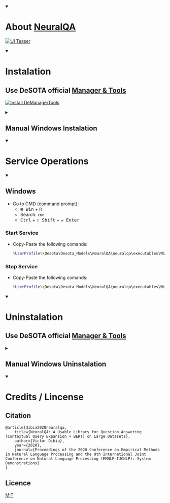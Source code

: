 <details open>
    <summary><h1>About <a href="https://github.com/victordibia/neuralqa">NeuralQA</a></h1></summary>

[![UI Teaser](https://raw.githubusercontent.com/victordibia/neuralqa/master/docs/images/manual.jpg)](https://github.com/victordibia/neuralqa/blob/master/README.md)

</details>

<details open>
    <summary><h1>Instalation</h1></summary>

## Use DeSOTA official [Manager & Tools](https://github.com/DeSOTAai/DeManagerTools#instalation)

[![Install DeManagerTools](https://img.shields.io/static/v1?label=Desota%20-%20Manager%20Tools&message=Install&color=blue&logo=windows)](https://github.com/DeSOTAai/DeManagerTools/releases/download/v0.0.2/dmt_installer-v0.0.2-win64.zip)

<!--
TODO
[![Install DeManagerTools](https://img.shields.io/static/v1?label=Desota%20-%20Manager%20Tools&message=Install&color=blue&logo=windows)](https://desota.net/assistant/download.php?file=demanagertools&system=win)
-->

<details>
    <summary><h2>Manual Windows Instalation</h2></summary>

* Go to CMD as Administrator (command prompt):
    * <kbd>⊞ Win</kbd> + <kbd>R</kbd>
    * Search: `cmd` 
    * <kbd>Ctrl</kbd> + <kbd>⇧ Shift</kbd> + <kbd>↵ Enter</kbd>

* Copy-Paste the following comands: 
    ```cmd
    powershell -command "Invoke-WebRequest -Uri https://raw.githubusercontent.com/franciscomvargas/neuralqa/master/neuralqa/executables/Windows/neuralqa.install.bat -OutFile ~\neuralqa_installer.bat"
    %UserProfile%\neuralqa_installer.bat && del %UserProfile%\neuralqa_installer.bat

    ```
    * Installer Optional `Arguments`

        <table>
            <thead>
                <tr>
                    <th>arg</th>
                    <th>Description</th>
                </tr>
            </thead>
            <tbody>
                <tr>
                    <td rowspan=3>/reinstall</td>
                    <td>Overwrite project when re-installing</td>
                </tr>
                <tr>
                    <td>Delete project service when re-installing</td>
                </tr>
                <tr>
                    <td>Install without requiring user interaction</td>
                </tr>
                <tr>
                    <td>/startmodel</td>
                    <td>Start project service on instalation</td>
                </tr>
            </tbody>
        </table>
        
        ```cmd
        powershell -command "Invoke-WebRequest -Uri https://raw.githubusercontent.com/franciscomvargas/neuralqa/master/neuralqa/executables/Windows/neuralqa.install.bat -OutFile ~\neuralqa_installer.bat"
        %UserProfile%\neuralqa_installer.bat /reinstall /startmodel && del %UserProfile%\neuralqa_installer.bat

        ```
    
    
</details>
</details>

<details open>
    <summary><h1>Service Operations</h1></summary>

<details open>
    <summary><h2>Windows</h2></summary>

* Go to CMD (command prompt):
  * <kbd>⊞ Win</kbd> + <kbd>R</kbd>
  * Search: `cmd` 
  * <kbd>Ctrl</kbd> + <kbd>⇧ Shift</kbd> + <kbd>↵ Enter</kbd>

### Start Service
* Copy-Paste the following comands: 
    ```cmd
    %UserProfile%\Desota\Desota_Models\NeuralQA\neuralqa\executables\Windows\neuralqa.start.bat

    ```
### Stop Service
* Copy-Paste the following comands: 
    ```cmd
    %UserProfile%\Desota\Desota_Models\NeuralQA\neuralqa\executables\Windows\neuralqa.stop.bat

    ```
</details>
</details>

<details open>
    <summary><h1>Uninstalation</h1></summary>

## Use DeSOTA official [Manager & Tools](https://github.com/DeSOTAai/DeManagerTools#models--tools-dashboard)

<details>
    <summary><h2>Manual Windows Uninstalation</h2></summary>

* Go to CMD (command prompt):
  * <kbd>⊞ Win</kbd> + <kbd>R</kbd>
  * Search: `cmd` 
  * <kbd>Ctrl</kbd> + <kbd>⇧ Shift</kbd> + <kbd>↵ Enter</kbd>

* Copy-Paste the following comands: 
    ```cmd
    %UserProfile%\Desota\Desota_Models\NeuralQA\neuralqa\executables\Windows\neuralqa.uninstall.bat

    ```
    * Uninstaller Optional `Arguments`

      |arg|Description|
      |---|---|
      |/Q|Uninstall without requiring user interaction|

      ```cmd
      %UserProfile%\Desota\Desota_Models\NeuralQA\neuralqa\executables\Windows\neuralqa.uninstall.bat /Q

      ```
      
</details>
</details>

<details open>
    <summary><h1>Credits / Lincense</h1></summary>

## Citation

```
@article{dibia2020neuralqa,
    title={NeuralQA: A Usable Library for Question Answering (Contextual Query Expansion + BERT) on Large Datasets},
    author={Victor Dibia},
    year={2020},
    journal={Proceedings of the 2020 Conference on Empirical Methods in Natural Language Processing and the 9th International Joint Conference on Natural Language Processing (EMNLP-IJCNLP): System Demonstrations}
}
```

## Licence
[MIT](https://github.com/victordibia/neuralqa/blob/master/LICENSE)

</details>
